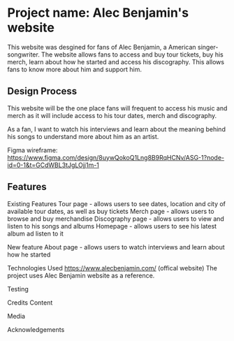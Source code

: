 # Project name: Alec Benjamin's website
This website was desgined for fans of Alec Benjamin, a American singer-songwriter. The website allows fans to access and buy tour tickets, buy his merch, learn about how he started and access his discography. This allows fans to know more about him and support him.


## Design Process
This website will be the one place fans will frequent to access his music and merch as it will include access to his tour dates, merch and discography.   

As a fan, I want to watch his interviews and learn about the meaning behind his songs to understand more about him as an artist. 

Figma wireframe: https://www.figma.com/design/8uywQokoQ1Lng8B9RqHCNv/ASG-1?node-id=0-1&t=GCdWBL3tJgLOjj1m-1

## Features
Existing Features
Tour page - allows users to see dates, location and city of available tour dates, as well as buy tickets
Merch page - allows users to browse and buy merchandise
Discography page - allows users to view and listen to his songs and albums
Homepage - allows users to see his latest album ad listen to it 

New feature
About page - allows users to watch interviews and learn about how he started

Technologies Used
https://www.alecbenjamin.com/ (offical website)
The project uses Alec Benjamin website as a reference.

Testing
<!-- For any scenarios that have not been automated, test the user stories manually and provide as much detail as is relevant. A particularly useful form for describing your testing process is via scenarios, such as:

Contact form:
Go to the "Contact Us" page
Try to submit the empty form and verify that an error message about the required fields appears
Try to submit the form with an invalid email address and verify that a relevant error message appears
Try to submit the form with all inputs valid and verify that a success message appears.
In addition, you should mention in this section how your project looks and works on different browsers and screen sizes. -->




Credits
Content

Media

Acknowledgements

